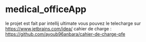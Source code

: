 # medical_officeApp
le projet est fait par intellij ultimate vous pouvez le telecharge sur https://www.jetbrains.com/idea/
cahier de charge : https://github.com/ayoub96anbara/cahier-de-charge-pfe
